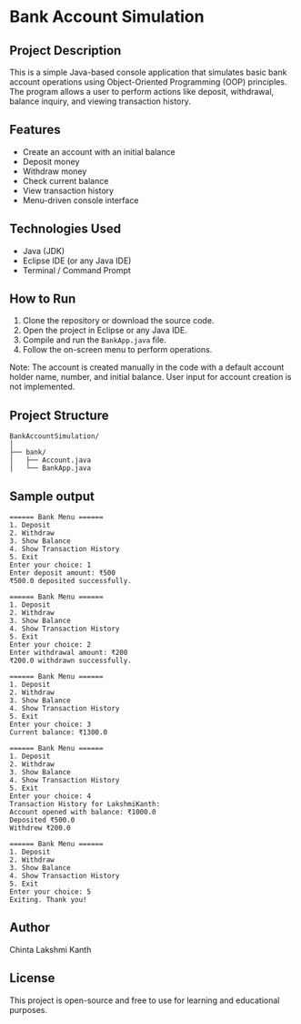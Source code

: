 # Bank Account Simulation

## Project Description
This is a simple Java-based console application that simulates basic bank account operations using Object-Oriented Programming (OOP) principles. The program allows a user to perform actions like deposit, withdrawal, balance inquiry, and viewing transaction history.

## Features
- Create an account with an initial balance
- Deposit money
- Withdraw money
- Check current balance
- View transaction history
- Menu-driven console interface

## Technologies Used
- Java (JDK)
- Eclipse IDE (or any Java IDE)
- Terminal / Command Prompt

## How to Run
1. Clone the repository or download the source code.
2. Open the project in Eclipse or any Java IDE.
3. Compile and run the `BankApp.java` file.
4. Follow the on-screen menu to perform operations.
   
Note: The account is created manually in the code with a default account holder name, number, and initial balance. User input for account creation is not implemented.

## Project Structure
```
BankAccountSimulation/
│
├── bank/
│   ├── Account.java
│   └── BankApp.java
```

## Sample output
```
====== Bank Menu ======
1. Deposit
2. Withdraw
3. Show Balance
4. Show Transaction History
5. Exit
Enter your choice: 1
Enter deposit amount: ₹500
₹500.0 deposited successfully.

====== Bank Menu ======
1. Deposit
2. Withdraw
3. Show Balance
4. Show Transaction History
5. Exit
Enter your choice: 2
Enter withdrawal amount: ₹200
₹200.0 withdrawn successfully.

====== Bank Menu ======
1. Deposit
2. Withdraw
3. Show Balance
4. Show Transaction History
5. Exit
Enter your choice: 3
Current balance: ₹1300.0

====== Bank Menu ======
1. Deposit
2. Withdraw
3. Show Balance
4. Show Transaction History
5. Exit
Enter your choice: 4
Transaction History for LakshmiKanth:
Account opened with balance: ₹1000.0
Deposited ₹500.0
Withdrew ₹200.0

====== Bank Menu ======
1. Deposit
2. Withdraw
3. Show Balance
4. Show Transaction History
5. Exit
Enter your choice: 5
Exiting. Thank you!
```

## Author
Chinta Lakshmi Kanth

## License
This project is open-source and free to use for learning and educational purposes.
